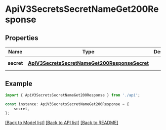 # ApiV3SecretsSecretNameGet200Response


## Properties

Name | Type | Description | Notes
------------ | ------------- | ------------- | -------------
**secret** | [**ApiV3SecretsSecretNameGet200ResponseSecret**](ApiV3SecretsSecretNameGet200ResponseSecret.md) |  | [default to undefined]

## Example

```typescript
import { ApiV3SecretsSecretNameGet200Response } from './api';

const instance: ApiV3SecretsSecretNameGet200Response = {
    secret,
};
```

[[Back to Model list]](../README.md#documentation-for-models) [[Back to API list]](../README.md#documentation-for-api-endpoints) [[Back to README]](../README.md)
